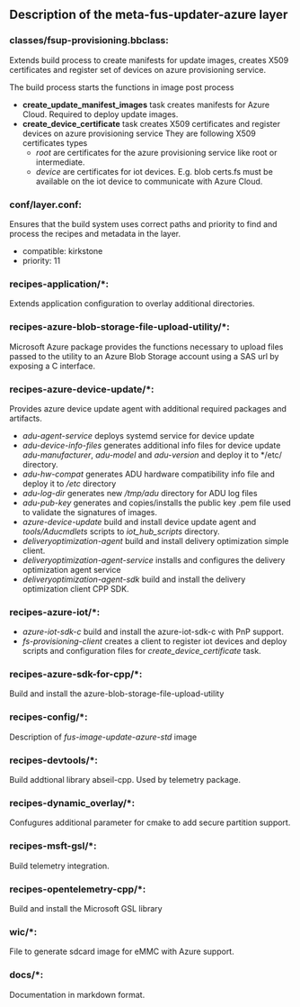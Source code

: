 ## Description of the meta-fus-updater-azure layer

### classes/fsup-provisioning.bbclass:

Extends build process to create manifests for update images, creates X509 certificates and
register set of devices on azure provisioning service.

The build process starts the functions in image post process
- **create_update_manifest_images** task creates manifests for Azure Cloud.
  Required to deploy update images.
- **create_device_certificate** task creates X509 certificates
  and register devices on azure provisioning service
  They are following X509 certificates types
  - *root* are certificates for the azure provisioning service
    like root or intermediate.
  - *device* are certificates for iot devices. E.g. blob certs.fs
    must be available on the iot device to communicate with Azure Cloud.

### conf/layer.conf:

Ensures that the build system uses correct paths and priority to find and
process the recipes and metadata in the layer.
- compatible: kirkstone
- priority: 11


### recipes-application/*:

Extends application configuration to overlay additional directories.

### recipes-azure-blob-storage-file-upload-utility/*:

Microsoft Azure package provides the functions necessary to upload files passed to the utility to an Azure Blob Storage account using a SAS url by exposing a C interface.

### recipes-azure-device-update/*:

Provides azure device update agent with additional required packages and artifacts.
- *adu-agent-service* deploys systemd service for device update
- *adu-device-info-files* generates additional info files for device update
   *adu-manufacturer*, *adu-model* and *adu-version*
   and deploy it to */etc/ directory.
- *adu-hw-compat* generates ADU hardware compatibility info file
  and deploy it to */etc* directory
- *adu-log-dir* generates new */tmp/adu* directory for ADU log files
- *adu-pub-key* generates and copies/installs the public key
  .pem file used to validate the signatures of images.
- *azure-device-update* build and install device update agent and
   *tools/Aducmdlets* scripts to *iot_hub_scripts* directory.
- *deliveryoptimization-agent* build and install
  delivery optimization simple client.
- *deliveryoptimization-agent-service* installs and configures
  the delivery optimization agent service
- *deliveryoptimization-agent-sdk* build and install the
  delivery optimization client CPP SDK.

### recipes-azure-iot/*:

- *azure-iot-sdk-c* build and install the azure-iot-sdk-c
  with PnP support.
- *fs-provisioning-client* creates a client to register
  iot devices and deploy scripts
  and configuration files for *create_device_certificate* task.

### recipes-azure-sdk-for-cpp/*:

Build and install the azure-blob-storage-file-upload-utility

### recipes-config/*:

Description of *fus-image-update-azure-std* image

### recipes-devtools/*:

Build addtional library abseil-cpp. Used by telemetry package.

### recipes-dynamic_overlay/*:

Confugures additional parameter for cmake to add secure
partition support.

### recipes-msft-gsl/*:

Build telemetry integration.

### recipes-opentelemetry-cpp/*:

Build and install the Microsoft GSL library

### wic/*:

File to generate sdcard image for eMMC with Azure support.

### docs/*:

Documentation in markdown format.